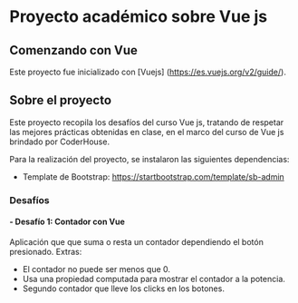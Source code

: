 # Proyecto académico sobre Vue js

## Comenzando con Vue 

Este proyecto fue inicializado con [Vuejs] (https://es.vuejs.org/v2/guide/).

## Sobre el proyecto

Este proyecto recopila los desafíos del curso Vue js, tratando de respetar las mejores prácticas obtenidas en clase, en el marco del curso de Vue js brindado por CoderHouse.

Para la realización del proyecto, se instalaron las siguientes dependencias:

- Template de Bootstrap: https://startbootstrap.com/template/sb-admin

### Desafíos

#### - Desafío 1: Contador con Vue

Aplicación que  que suma o resta un contador dependiendo el botón presionado.
Extras:
- El contador no puede ser menos que 0.
- Usa una propiedad computada para mostrar el contador a la potencia.
- Segundo contador que lleve los clicks en los botones.
